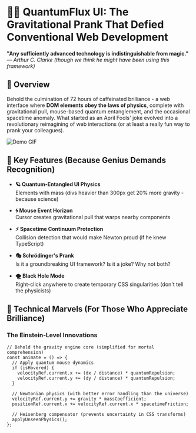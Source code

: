 # 🎩✨ QuantumFlux UI: The Gravitational Prank That Defied Conventional Web Development

**"Any sufficiently advanced technology is indistinguishable from magic."**  
*— Arthur C. Clarke (though we think he might have been using this framework)*

## 🌌 Overview

Behold the culmination of 72 hours of caffeinated brilliance - a web interface where **DOM elements obey the laws of physics**, complete with gravitational pull, mouse-based quantum entanglement, and the occasional spacetime anomaly. What started as an April Fools' joke evolved into a revolutionary reimagining of web interactions (or at least a really fun way to prank your colleagues).

![Demo GIF](https://media.giphy.com/media/v1.Y2lkPTc5MGI3NjExbHZ5d3V3YzJtY3l4Z2RjeTd5b2Z2bGk0b2VjNmx1ZzB6c3J6d2R6ZyZlcD12MV9pbnRlcm5hbF9naWZfYnlfaWQmY3Q9Zw/26xBwdIuRJiI3sHk4/giphy.gif)

## 🚀 Key Features (Because Genius Demands Recognition)

- **🪐 Quantum-Entangled UI Physics**  
  Elements with mass (divs heavier than 300px get 20% more gravity - because science)

- **🌀 Mouse Event Horizon**  
  Cursor creates gravitational pull that warps nearby components

- **⚡ Spacetime Continuum Protection**  
  Collision detection that would make Newton proud (if he knew TypeScript)

- **🎭 Schrödinger's Prank**  
  Is it a groundbreaking UI framework? Is it a joke? Why not both?

- **🌪️ Black Hole Mode**  
  Right-click anywhere to create temporary CSS singularities (don't tell the physicists)

## 🧠 Technical Marvels (For Those Who Appreciate Brilliance)

### The Einstein-Level Innovations
```tsx
// Behold the gravity engine core (simplified for mortal comprehension)
const animate = () => {
  // Apply quantum mouse dynamics
  if (isHovered) {
    velocityRef.current.x += (dx / distance) * quantumRepulsion;
    velocityRef.current.y += (dy / distance) * quantumRepulsion;
  }

  // Newtonian physics (with better error handling than the universe)
  velocityRef.current.y += gravity * massCoefficient;
  positionRef.current.x += velocityRef.current.x * spacetimeFriction;
  
  // Heisenberg compensator (prevents uncertainty in CSS transforms)
  applyUnseenPhysics();
};
